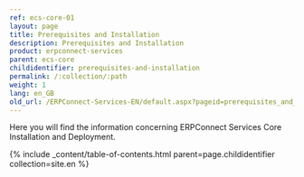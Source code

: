 ```yaml
---
ref: ecs-core-01
layout: page
title: Prerequisites and Installation
description: Prerequisites and Installation
product: erpconnect-services
parent: ecs-core
childidentifier: prerequisites-and-installation
permalink: /:collection/:path
weight: 1
lang: en_GB
old_url: /ERPConnect-Services-EN/default.aspx?pageid=prerequisites_and_installation
---
```


Here you will find the information concerning ERPConnect Services Core Installation and Deployment.

{% include _content/table-of-contents.html parent=page.childidentifier collection=site.en %}